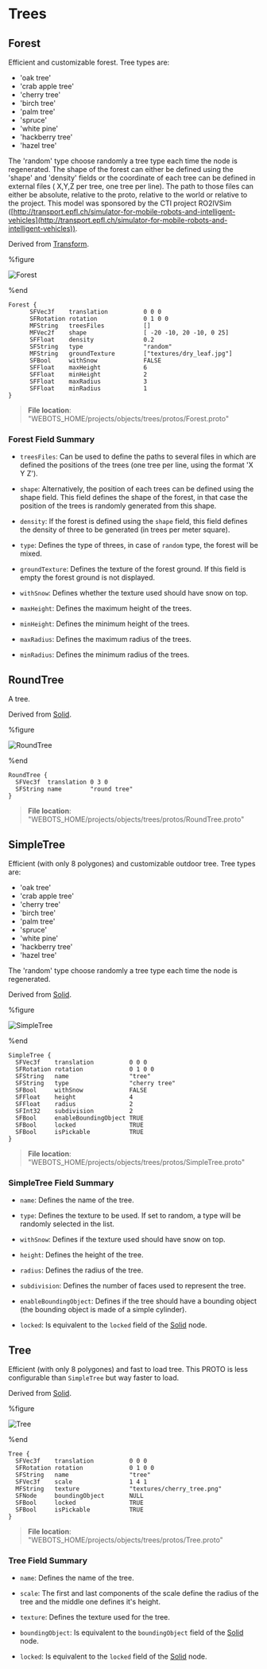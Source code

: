 # Trees

## Forest

Efficient and customizable forest.
Tree types are:
- 'oak tree'
- 'crab apple tree'
- 'cherry tree'
- 'birch tree'
- 'palm tree'
- 'spruce'
- 'white pine'
- 'hackberry tree'
- 'hazel tree'

The 'random' type choose randomly a tree type each time the node is regenerated.
The shape of the forest can either be defined using the 'shape' and 'density' fields or the coordinate of each tree can be defined in external files ( X,Y,Z per tree, one tree per line).
The path to those files can either be absolute, relative to the proto, relative to the world or relative to the project.
This model was sponsored by the CTI project RO2IVSim ([http://transport.epfl.ch/simulator-for-mobile-robots-and-intelligent-vehicles](http://transport.epfl.ch/simulator-for-mobile-robots-and-intelligent-vehicles)).

Derived from [Transform](../reference/transform.md).

%figure

![Forest](images/objects/trees/Forest/model.png)

%end

```
Forest {
      SFVec3f    translation          0 0 0
      SFRotation rotation             0 1 0 0
      MFString   treesFiles           []                        
      MFVec2f    shape                [ -20 -10, 20 -10, 0 25]  
      SFFloat    density              0.2                       
      SFString   type                 "random"                  
      MFString   groundTexture        ["textures/dry_leaf.jpg"] 
      SFBool     withSnow             FALSE                     
      SFFloat    maxHeight            6                         
      SFFloat    minHeight            2                         
      SFFloat    maxRadius            3                         
      SFFloat    minRadius            1                         
}
```

> **File location**: "WEBOTS\_HOME/projects/objects/trees/protos/Forest.proto"

### Forest Field Summary

- `treesFiles`: Can be used to define the paths to several files in which are defined the positions of the trees (one tree per line, using the format 'X Y Z').

- `shape`: Alternatively, the position of each trees can be defined using the shape field. This field defines the shape of the forest, in that case the position of the trees is randomly generated from this shape.

- `density`: If the forest is defined using the `shape` field, this field defines the density of three to be generated (in trees per meter square).

- `type`: Defines the type of threes, in case of `random` type, the forest will be mixed.

- `groundTexture`: Defines the texture of the forest ground. If this field is empty the forest ground is not displayed.

- `withSnow`: Defines whether the texture used should have snow on top.

- `maxHeight`: Defines the maximum height of the trees.

- `minHeight`: Defines the minimum height of the trees.

- `maxRadius`: Defines the maximum radius of the trees.

- `minRadius`: Defines the minimum radius of the trees.

## RoundTree

A tree.

Derived from [Solid](../reference/solid.md).

%figure

![RoundTree](images/objects/trees/RoundTree/model.png)

%end

```
RoundTree {
  SFVec3f  translation 0 3 0
  SFString name        "round tree"
}
```

> **File location**: "WEBOTS\_HOME/projects/objects/trees/protos/RoundTree.proto"

## SimpleTree

Efficient (with only 8 polygones) and customizable outdoor tree.
Tree types are:
- 'oak tree'
- 'crab apple tree'
- 'cherry tree'
- 'birch tree'
- 'palm tree'
- 'spruce'
- 'white pine'
- 'hackberry tree'
- 'hazel tree'

The 'random' type choose randomly a tree type each time the node is regenerated.

Derived from [Solid](../reference/solid.md).

%figure

![SimpleTree](images/objects/trees/SimpleTree/model.png)

%end

```
SimpleTree {
  SFVec3f    translation          0 0 0
  SFRotation rotation             0 1 0 0
  SFString   name                 "tree"          
  SFString   type                 "cherry tree"   
  SFBool     withSnow             FALSE           
  SFFloat    height               4               
  SFFloat    radius               2               
  SFInt32    subdivision          2               
  SFBool     enableBoundingObject TRUE            
  SFBool     locked               TRUE            
  SFBool     isPickable           TRUE
}
```

> **File location**: "WEBOTS\_HOME/projects/objects/trees/protos/SimpleTree.proto"

### SimpleTree Field Summary

- `name`: Defines the name of the tree.

- `type`: Defines the texture to be used. If set to random, a type will be randomly selected in the list.

- `withSnow`: Defines if the texture used should have snow on top.

- `height`: Defines the height of the tree.

- `radius`: Defines the radius of the tree.

- `subdivision`: Defines the number of faces used to represent the tree.

- `enableBoundingObject`: Defines if the tree should have a bounding object (the bounding object is made of a simple cylinder).

- `locked`: Is equivalent to the `locked` field of the [Solid](../reference/solid.md) node.

## Tree

Efficient (with only 8 polygones) and fast to load tree.
This PROTO is less configurable than `SimpleTree` but way faster to load.

Derived from [Solid](../reference/solid.md).

%figure

![Tree](images/objects/trees/Tree/model.png)

%end

```
Tree {
  SFVec3f    translation          0 0 0
  SFRotation rotation             0 1 0 0
  SFString   name                 "tree"                       
  SFVec3f    scale                1 4 1                        
  MFString   texture              "textures/cherry_tree.png"   
  SFNode     boundingObject       NULL                         
  SFBool     locked               TRUE                         
  SFBool     isPickable           TRUE
}
```

> **File location**: "WEBOTS\_HOME/projects/objects/trees/protos/Tree.proto"

### Tree Field Summary

- `name`: Defines the name of the tree.

- `scale`: The first and last components of the scale define the radius of the tree and the middle one defines it's height.

- `texture`: Defines the texture used for the tree.

- `boundingObject`: Is equivalent to the `boundingObject` field of the [Solid](../reference/solid.md) node.

- `locked`: Is equivalent to the `locked` field of the [Solid](../reference/solid.md) node.

